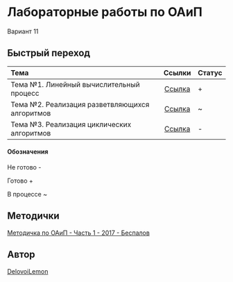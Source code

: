 # Лабораторные работы по ОАиП
Вариант 11

## Быстрый переход
| Тема                                              | Ссылки                    | Статус    |
|:--------------------------------------------------|:-------------------------:|:----------|
| Тема №1. Линейный вычислительный процесс          | [Ссылка](lab1/README.md)  | +         |
| Тема №2. Реализация разветвляющихся алгоритмов    | [Ссылка](lab2/README.md)  | ~         |
| Тема №3. Реализация циклических алгоритмов        | [Ссылка](lab3/README.md)  | -         |

#### Обозначения
Не готово -

Готово +

В процессе ~

## Методички
[Методичка по ОАиП - Часть 1 - 2017 - Беспалов](metodochka_OAiP_Part_1_2017_Bespalov.pdf)

## Автор
[DelovoiLemon](https://github.com/DelovoiLemon)
